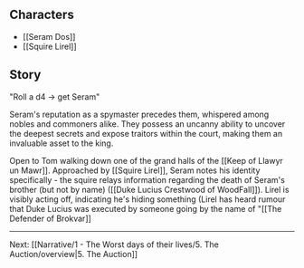 ## Characters
- [[Seram Dos]]
- [[Squire Lirel]]


## Story

"Roll a d4 -> get Seram"

Seram's reputation as a spymaster precedes them, whispered among nobles and commoners alike. They possess an uncanny ability to uncover the deepest secrets and expose traitors within the court, making them an invaluable asset to the king.

Open to Tom walking down one of the grand halls of the [[Keep of Llawyr un Mawr]]. Approached by [[Squire Lirel]], Seram notes his identity specifically - the squire relays information regarding the death of Seram's brother (but not by name) ([[Duke Lucius Crestwood of WoodFall]]). Lirel is visibly acting off, indicating he's hiding something (Lirel has heard rumour that Duke Lucius was executed by someone going by the name of "[[The Defender of Brokvar]]



---
Next: [[Narrative/1 - The Worst days of their lives/5. The Auction/overview|5. The Auction]]

